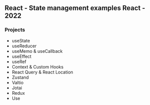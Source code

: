 ## React - State management examples React - 2022

### Projects
- useState
- useReducer
- useMemo & useCallback
- useEffect
- useRef
- Context & Custom Hooks
- React Query & React Location
- Zustand
- Valtio
- Jotai
- Redux
- Use

